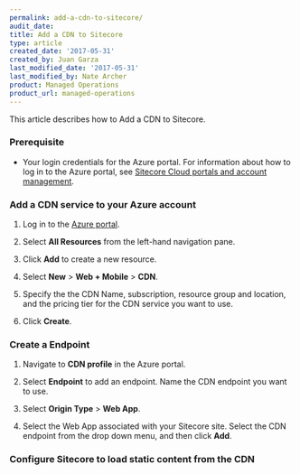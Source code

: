 ```yaml
---
permalink: add-a-cdn-to-sitecore/
audit_date:
title: Add a CDN to Sitecore
type: article
created_date: '2017-05-31'
created_by: Juan Garza
last_modified_date: '2017-05-31'
last_modified_by: Nate Archer
product: Managed Operations
product_url: managed-operations
---
```


This article describes how to Add a CDN to Sitecore.

### Prerequisite

- Your login credentials for the Azure portal. For information about how to log in to the Azure portal, see [Sitecore Cloud portals and account management](/how-to/sitecore-cloud-portals-and-account-management/).

### Add a CDN service to your Azure account

1. Log in to the [Azure portal](https://portal.azure.com/).

2. Select **All Resources** from the left-hand navigation pane.

3. Click **Add** to create a new resource.

4. Select **New** > **Web + Mobile** > **CDN**.

5. Specify the the CDN Name, subscription, resource group and location, and the pricing tier for the CDN service you want to use.

6. Click **Create**.

### Create a Endpoint

1. Navigate to **CDN profile** in the Azure portal.

2. Select **Endpoint** to add an endpoint. Name the CDN endpoint you want to use.

3. Select **Origin Type** > **Web App**.

4. Select the Web App associated with your Sitecore site. Select the CDN endpoint from the drop down menu, and then click **Add**.

### Configure Sitecore to load static content from the CDN

<!---Still needs to be added--->

